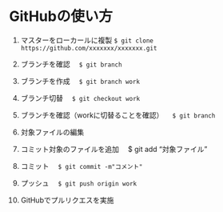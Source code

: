 # GitHubの使い方
1. マスターをローカールに複製  `$ git clone https://github.com/xxxxxxx/xxxxxxx.git`
 
2. ブランチを確認
　`$ git branch`

3. ブランチを作成
　`$ git branch work`

4. ブランチ切替
　`$ git checkout work`

5. ブランチを確認（workに切替ることを確認）
　`$ git branch`

6. 対象ファイルの編集

7. コミット対象のファイルを追加
　$ git add “対象ファイル”

8. コミット
　`$ git commit -m"コメント"`

9. プッシュ
　`$ git push origin work`

10. GitHubでプルリクエスを実施
